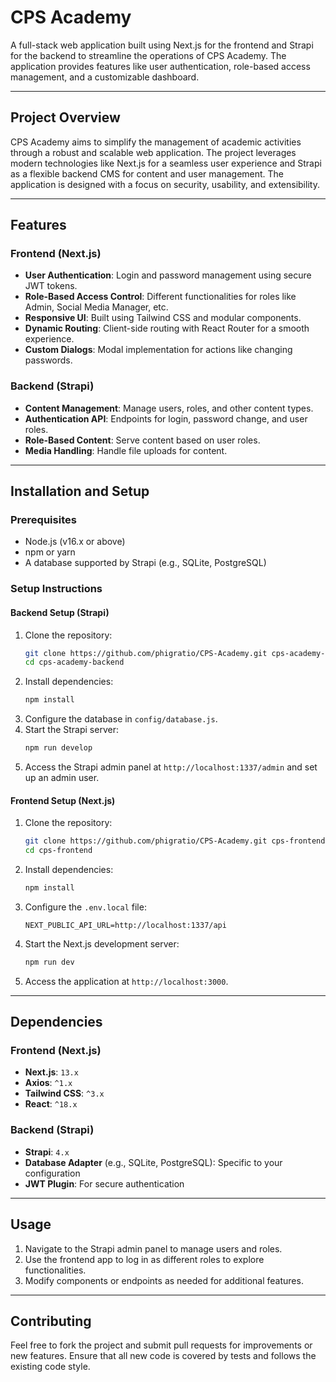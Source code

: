 # CPS Academy

A full-stack web application built using Next.js for the frontend and Strapi for the backend to streamline the operations of CPS Academy. The application provides features like user authentication, role-based access management, and a customizable dashboard.

---

## Project Overview

CPS Academy aims to simplify the management of academic activities through a robust and scalable web application. The project leverages modern technologies like Next.js for a seamless user experience and Strapi as a flexible backend CMS for content and user management. The application is designed with a focus on security, usability, and extensibility.

---

## Features

### Frontend (Next.js)

- **User Authentication**: Login and password management using secure JWT tokens.
- **Role-Based Access Control**: Different functionalities for roles like Admin, Social Media Manager, etc.
- **Responsive UI**: Built using Tailwind CSS and modular components.
- **Dynamic Routing**: Client-side routing with React Router for a smooth experience.
- **Custom Dialogs**: Modal implementation for actions like changing passwords.

### Backend (Strapi)

- **Content Management**: Manage users, roles, and other content types.
- **Authentication API**: Endpoints for login, password change, and user roles.
- **Role-Based Content**: Serve content based on user roles.
- **Media Handling**: Handle file uploads for content.

---

## Installation and Setup

### Prerequisites

- Node.js (v16.x or above)
- npm or yarn
- A database supported by Strapi (e.g., SQLite, PostgreSQL)

### Setup Instructions

#### Backend Setup (Strapi)

1. Clone the repository:
   ```bash
   git clone https://github.com/phigratio/CPS-Academy.git cps-academy-backend
   cd cps-academy-backend
   ```
2. Install dependencies:
   ```bash
   npm install
   ```
3. Configure the database in `config/database.js`.
4. Start the Strapi server:
   ```bash
   npm run develop
   ```
5. Access the Strapi admin panel at `http://localhost:1337/admin` and set up an admin user.

#### Frontend Setup (Next.js)

1. Clone the repository:
   ```bash
   git clone https://github.com/phigratio/CPS-Academy.git cps-frontend
   cd cps-frontend
   ```
2. Install dependencies:
   ```bash
   npm install
   ```
3. Configure the `.env.local` file:
   ```env
   NEXT_PUBLIC_API_URL=http://localhost:1337/api
   ```
4. Start the Next.js development server:
   ```bash
   npm run dev
   ```
5. Access the application at `http://localhost:3000`.

---

## Dependencies

### Frontend (Next.js)

- **Next.js**: `13.x`
- **Axios**: `^1.x`
- **Tailwind CSS**: `^3.x`
- **React**: `^18.x`

### Backend (Strapi)

- **Strapi**: `4.x`
- **Database Adapter** (e.g., SQLite, PostgreSQL): Specific to your configuration
- **JWT Plugin**: For secure authentication

---

## Usage

1. Navigate to the Strapi admin panel to manage users and roles.
2. Use the frontend app to log in as different roles to explore functionalities.
3. Modify components or endpoints as needed for additional features.

---

## Contributing

Feel free to fork the project and submit pull requests for improvements or new features. Ensure that all new code is covered by tests and follows the existing code style.
